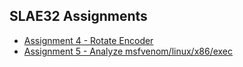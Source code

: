 
## SLAE32 Assignments
+ [Assignment 4 - Rotate Encoder](/Assignment_4/rotate_Encoder.md)
+ [Assignment 5 - Analyze msfvenom/linux/x86/exec](/Assignment_5/1_exec_nc.md)

